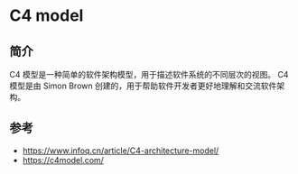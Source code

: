 # C4 model

## 简介

C4 模型是一种简单的软件架构模型，用于描述软件系统的不同层次的视图。
C4 模型是由 Simon Brown 创建的，用于帮助软件开发者更好地理解和交流软件架构。

## 参考

- https://www.infoq.cn/article/C4-architecture-model/
- https://c4model.com/